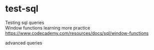# test-sql
Testing sql queries <br>
Window functions learning more practice <br>
https://www.codecademy.com/resources/docs/sql/window-functions <br>

advanced queries
